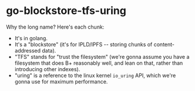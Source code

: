 go-blockstore-tfs-uring
=======================

Why the long name?  Here's each chunk:

- It's in golang.
- It's a "blockstore" (it's for IPLD/IPFS -- storing chunks of content-addressed data).
- "TFS" stands for "trust the filesystem" (we're gonna assume you have a filesystem that does B+ reasonably well, and lean on that, rather than introducing other indexes).
- "uring" is a reference to the linux kernel `io_uring` API, which we're gonna use for maximum performance.
